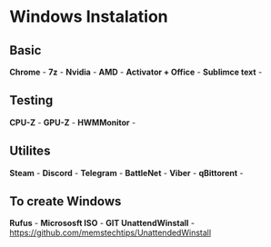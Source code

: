 # Windows Instalation

## Basic
**Chrome** - 
**7z** - 
**Nvidia** - 
**AMD** - 
**Activator + Office** - 
**Sublimce text** - 

## Testing
**CPU-Z** - 
**GPU-Z** - 
**HWMMonitor** - 

## Utilites
**Steam** - 
**Discord** - 
**Telegram** - 
**BattleNet** - 
**Viber** - 
**qBittorent** - 

## To create Windows 
**Rufus** -
**Micrososft ISO** -
**GIT UnattendWinstall** - https://github.com/memstechtips/UnattendedWinstall
